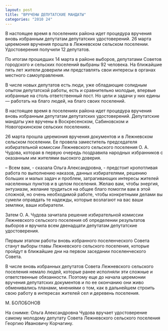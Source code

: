 ```yaml
---
layout: post
title: "ВРУЧЕНЫ ДЕПУТАТСКИЕ МАНДАТЫ"
categories: "2010 24"
---
```


В настоящее время в поселениях района идет процедура вручения вновь избранным депутатам депутатских удостоверений. 26 марта церемония вручения прошла в Лежневском сельском поселении. Удостоверения получили 12 депутатов.

По итогам прошедших 14 марта в районе выборов, депутатами Советов городского и сельских поселений выбраны 92 человека. На ближайшие пять лет жители доверили им представлять свои интересы в органах местного самоуправления.

В числе новых депутатов есть люди, уже обладающие солидным опытом депутатской работы, есть и сравнительно молодые, впервые избранные на столь ответственный пост. Но цели и задачи у них едины — работать на благо людей, на благо своих поселений.

В настоящее время в поселениях района идет процедура вручения вновь избранным депутатам депутатских удостоверений. Депутатские мандаты уже вручены в Воскресенском, Сабиновском и Новогоркинском сельских поселениях.

26 марта прошла церемония вручения документов и в Лежневском сельском поселении. Ее провела заместитель председателя избирательной комиссии Лежневского сельского поселения О. А. Чудова, которая в первую очередь поздравила народных избранников с оказанным им жителями высокого доверия.

– Всем вам, - сказала Ольга Александровна, - предстоит кропотливая работа по выполнению наказов, данных избирателями, решению больших и малых задач и проблем, затрагивающих интересы жителей населенных пунктов и в целом поселения. Желаю вам, чтобы энергия, энтузиазм, желание трудиться на общее благо помогли вам в этой сложной, но очень необходимой работе, чтобы конкретными делами вы сумели оправдать те надежды, которые возлагают на вас ваши земляки, ваши избиратели.

Затем О. А. Чудова зачитала решение избирательной комиссии Лежневского сельского поселения об определении результатов выборов и вручила всем двенадцати депутатам депутатские удостоверения.

Первым этапом работы вновь избранного поселенческого Совета станут выборы главы Лежневского сельского поселения, которые пройдут в ближайшие дни на первом заседании поселенческого Совета.

В числе вновь избранных депутатов Совета Лежневского сельского поселения немало людей, которые ранее исполняли эти сложные и ответственные обязанности. Поэтому еще до начала церемонии вручения депутатских документов и по ее окончанию они живо обменивались планами, мнениями о том, как в дальнейшем строить свою работу в интересах жителей сел и деревень поселения.

М. БОЛОБОНОВ

На снимке: Ольга Александровна Чудова вручает удостоверение самому молодому депутату Совета Лежневского сельского поселения Георгию Ивановичу Корчагину.


